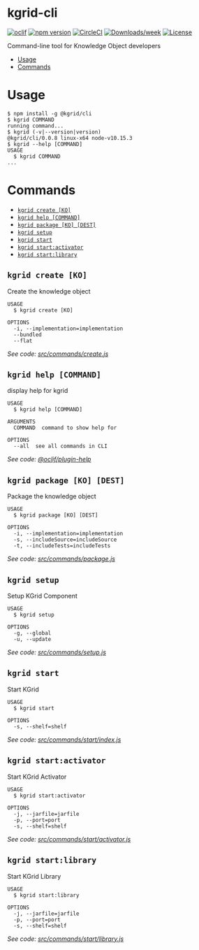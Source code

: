 kgrid-cli
=========
[![oclif](https://img.shields.io/badge/cli-oclif-brightgreen.svg)](https://oclif.io)
[![npm version](https://img.shields.io/npm/v/@kgrid/cli.svg)](https://www.npmjs.com/package/@kgrid/cli)
[![CircleCI](https://circleci.com/gh/kgrid/kgrid-cli/tree/master.svg?style=shield)](https://circleci.com/gh/kgrid/kgrid-cli/tree/master)
[![Downloads/week](https://img.shields.io/npm/dw/@kgrid/cli.svg)](https://npmjs.org/package/@kgrid/cli)
[![License](https://img.shields.io/npm/l/@kgrid/cli.svg)](https://github.com/kgrid/kgrid-cli/blob/master/package.json)

Command-line tool for Knowledge Object developers

<!-- toc -->
* [Usage](#usage)
* [Commands](#commands)
<!-- tocstop -->
# Usage
<!-- usage -->
```sh-session
$ npm install -g @kgrid/cli
$ kgrid COMMAND
running command...
$ kgrid (-v|--version|version)
@kgrid/cli/0.0.8 linux-x64 node-v10.15.3
$ kgrid --help [COMMAND]
USAGE
  $ kgrid COMMAND
...
```
<!-- usagestop -->
# Commands
<!-- commands -->
* [`kgrid create [KO]`](#kgrid-create-ko)
* [`kgrid help [COMMAND]`](#kgrid-help-command)
* [`kgrid package [KO] [DEST]`](#kgrid-package-ko-dest)
* [`kgrid setup`](#kgrid-setup)
* [`kgrid start`](#kgrid-start)
* [`kgrid start:activator`](#kgrid-startactivator)
* [`kgrid start:library`](#kgrid-startlibrary)

## `kgrid create [KO]`

Create the knowledge object

```
USAGE
  $ kgrid create [KO]

OPTIONS
  -i, --implementation=implementation
  --bundled
  --flat
```

_See code: [src/commands/create.js](https://github.com/kgrid/kgrid-cli/blob/v0.0.8/src/commands/create.js)_

## `kgrid help [COMMAND]`

display help for kgrid

```
USAGE
  $ kgrid help [COMMAND]

ARGUMENTS
  COMMAND  command to show help for

OPTIONS
  --all  see all commands in CLI
```

_See code: [@oclif/plugin-help](https://github.com/oclif/plugin-help/blob/v2.1.6/src/commands/help.ts)_

## `kgrid package [KO] [DEST]`

Package the knowledge object

```
USAGE
  $ kgrid package [KO] [DEST]

OPTIONS
  -i, --implementation=implementation
  -s, --includeSource=includeSource
  -t, --includeTests=includeTests
```

_See code: [src/commands/package.js](https://github.com/kgrid/kgrid-cli/blob/v0.0.8/src/commands/package.js)_

## `kgrid setup`

Setup KGrid Component

```
USAGE
  $ kgrid setup

OPTIONS
  -g, --global
  -u, --update
```

_See code: [src/commands/setup.js](https://github.com/kgrid/kgrid-cli/blob/v0.0.8/src/commands/setup.js)_

## `kgrid start`

Start KGrid

```
USAGE
  $ kgrid start

OPTIONS
  -s, --shelf=shelf
```

_See code: [src/commands/start/index.js](https://github.com/kgrid/kgrid-cli/blob/v0.0.8/src/commands/start/index.js)_

## `kgrid start:activator`

Start KGrid Activator

```
USAGE
  $ kgrid start:activator

OPTIONS
  -j, --jarfile=jarfile
  -p, --port=port
  -s, --shelf=shelf
```

_See code: [src/commands/start/activator.js](https://github.com/kgrid/kgrid-cli/blob/v0.0.8/src/commands/start/activator.js)_

## `kgrid start:library`

Start KGrid Library

```
USAGE
  $ kgrid start:library

OPTIONS
  -j, --jarfile=jarfile
  -p, --port=port
  -s, --shelf=shelf
```

_See code: [src/commands/start/library.js](https://github.com/kgrid/kgrid-cli/blob/v0.0.8/src/commands/start/library.js)_
<!-- commandsstop -->
